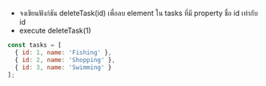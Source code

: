 - จงเขียนฟังก์ชัน deleteTask(id) เพื่อลบ element ใน tasks ที่มี property ชื่อ id เท่ากับ id 
- execute deleteTask(1)

```js
const tasks = [
  { id: 1, name: 'Fishing' },
  { id: 2, name: 'Shopping' },
  { id: 3, name: 'Swimming' }
];

```